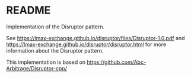 
# README

Implementation of the Disruptor pattern.

See https://lmax-exchange.github.io/disruptor/files/Disruptor-1.0.pdf and https://lmax-exchange.github.io/disruptor/disruptor.html for more information about the Disruptor pattern.

This implementation is based on https://github.com/Abc-Arbitrage/Disruptor-cpp/
